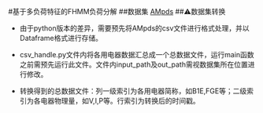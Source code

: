 #基于多负荷特征的FHMM负荷分解
##数据集
[AMpds](https://dataverse.harvard.edu/dataset.xhtml?persistentId=doi:10.7910/DVN/MXB7VO)
##⚠数据集转换
* 由于python版本的差异，需要预先将AMpds的csv文件进行格式处理，并以Dataframe格式进行存储。

* csv_handle.py文件内将各用电器数据汇总成一个总数据文件，运行main函数之前需预先运行此文件。文件内input_path及out_path需视数据集所在位置进行修改。

* 转换得到的总数据文件：列一级索引为各用电器简称，如B1E,FGE等；二级索引为各电器物理量，如V,I,P等。行索引为转换后的时间戳。
